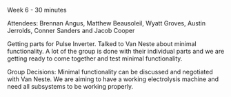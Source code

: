 Week 6 - 30 minutes

Attendees: Brennan Angus, Matthew Beausoleil, Wyatt Groves, Austin Jerrolds, Conner Sanders and Jacob Cooper

Getting parts for Pulse Inverter. Talked to Van Neste about minimal functionality. A lot of the group is done with their individual parts and we are getting ready to come together and test minimal functionality.

Group Decisions: Minimal functionality can be discussed and negotiated with Van Neste. We are aiming to have a working electrolysis machine and need all subsystems to be working properly.
